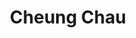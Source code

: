 ---
title: Cheung Chau
url: https://res.cloudinary.com/nicchan/image/upload/f_auto/v1723888981/20240401-3.jpg
width: 1297
height: 1000
medium: Gouache
year: 2024
alt: 'Gouache painting of many small multicolored fishing boats lined up against a gently arching harbor.'
---